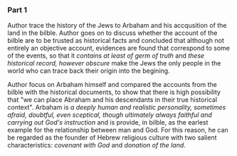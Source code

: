 ### Part 1
Author trace the history of the Jews to Arbaham and his accqusition of the land in the bilble. Author goes on to discuss whether the account of the bilble are to be trusted as historical facts and concluded that although not entirely an objective account, evidences are found that correspond to some of the events, so that it *contains at least of germ of truth* and *these historical record, however obscure* make the Jews the only people in the world who can trace back their origin into the begining.

Author focus on Arbaham himself and compared the accounts from the bilble with the historical documents, to show that there is high possibility that "we can place Abraham and his descendants in their true historical context". Arbaham is *a deeply human and realistic personality, sometimes afraid, doubtful, even sceptical, though ultimately always faithful and carrying out God's instruction* and is provide, in bilble, as the earlest example for the relationship between man and God. For this reason, he can be regarded as the founder of Hebrew religious culture with two salient characteristics: *covenant with God* and *donation of the land*. 

